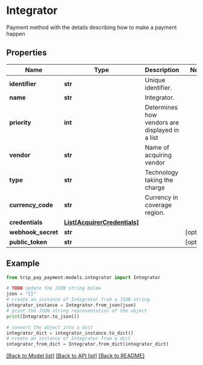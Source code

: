 # Integrator

Payment method with the details describing how to make a payment happen

## Properties

Name | Type | Description | Notes
------------ | ------------- | ------------- | -------------
**identifier** | **str** | Unique identifier. | 
**name** | **str** | Integrator. | 
**priority** | **int** | Determines how vendors are displayed in a list | 
**vendor** | **str** | Name of acquiring vendor | 
**type** | **str** | Technology taking the charge | 
**currency_code** | **str** | Currency in coverage region. | 
**credentials** | [**List[AcquirerCredentials]**](AcquirerCredentials.md) |  | 
**webhook_secret** | **str** |  | [optional] 
**public_token** | **str** |  | [optional] 

## Example

```python
from trip_pay_payment.models.integrator import Integrator

# TODO update the JSON string below
json = "{}"
# create an instance of Integrator from a JSON string
integrator_instance = Integrator.from_json(json)
# print the JSON string representation of the object
print(Integrator.to_json())

# convert the object into a dict
integrator_dict = integrator_instance.to_dict()
# create an instance of Integrator from a dict
integrator_from_dict = Integrator.from_dict(integrator_dict)
```
[[Back to Model list]](../README.md#documentation-for-models) [[Back to API list]](../README.md#documentation-for-api-endpoints) [[Back to README]](../README.md)


